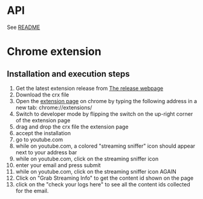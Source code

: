 # API

See [README](api/README.md)

# Chrome extension

## Installation and execution steps

1. Get the latest extension release from [The release webpage](https://github.com/nherbaut/streaming-sniffer-api/releases/tag/0.0.1)
2. Download the crx file
3. Open the [extension page](chrome://extensions/) on chrome by typing the following address in a new tab: chrome://extensions/
4. Switch to developer mode by flipping the switch on the up-right corner of the extension page
5. drag and drop the crx file the extension page
6. accept the installation
7. go to youtube.com
8. while on youtube.com, a colored "streaming sniffer" icon should appear next to your address bar
9. while on youtube.com, click on the streaming sniffer icon
10. enter your email and press submit
11. while on youtube.com, click on the streaming sniffer icon AGAIN
12. Click on "Grab Streaming Info" to get the content id shown on the page
13. click on the "check your logs here" to see all the content ids collected for the email.
